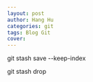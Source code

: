 ```yaml
---
layout: post
author: Hang Hu
categories: git
tags: Blog Git 
cover: 
---
```

git stash save --keep-index

git stash drop
```
